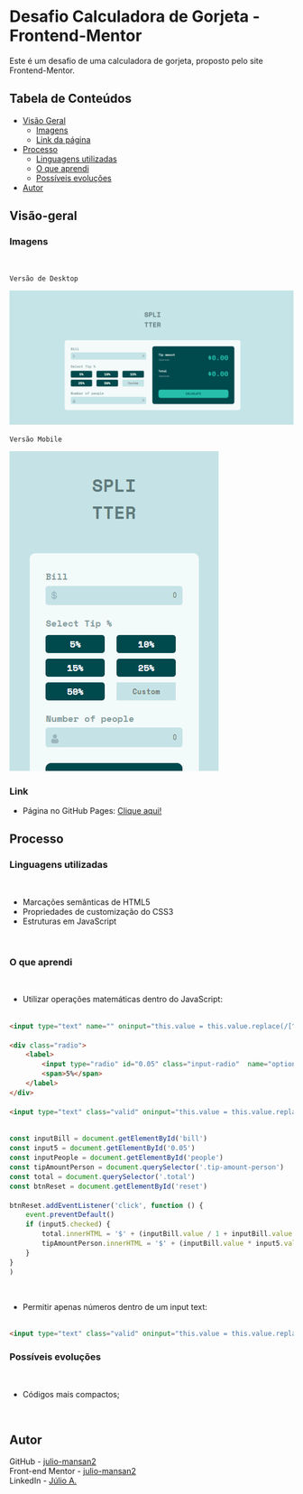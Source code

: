 # Desafio Calculadora de Gorjeta - Frontend-Mentor

Este é um desafio de uma calculadora de gorjeta, proposto pelo site Frontend-Mentor.

## Tabela de Conteúdos

- [Visão Geral](#visão-geral)
    - [Imagens](#imagens)
    - [Link da página](#link)
- [Processo](#processo)
    - [Linguagens utilizadas](#linguagens-utilizadas)
    - [O que aprendi](#o-que-aprendi)
    - [Possíveis evoluções](#possíveis-evoluções)
- [Autor](#autor)

## Visão-geral

### Imagens

<br>

````
Versão de Desktop
````

   <img src="./src/design/desktop-design.gif" alt="desktop-design">

<br>

````
Versão Mobile
````

 <img src="./src/design/mobile-design.gif" alt="mobile-design">

### Link

- Página no GitHub Pages: <a href="https://julio-mansan2.github.io/calculadora-de-gorjeta/">Clique aqui!</a>

## Processo

### Linguagens utilizadas

<br>

- Marcações semânticas de HTML5
- Propriedades de customização do CSS3
- Estruturas em JavaScript

<br>

### O que aprendi

<br>

- Utilizar operações matemáticas dentro do JavaScript:

````html

<input type="text" name="" oninput="this.value = this.value.replace(/[^0-9.]/g, '').replace(/(\..*?)\..*/g, '$1');" required id="bill" class="valid" placeholder="0">

<div class="radio">
    <label>
        <input type="radio" id="0.05" class="input-radio"  name="option[356]" value="0.05" required>
        <span>5%</span>
    </label>
</div>

<input type="text" class="valid" oninput="this.value = this.value.replace(/[^0-9.]/g, '').replace(/(\..*?)\..*/g, '$1');" required name="" id="people" placeholder="0">

````
````javascript

const inputBill = document.getElementById('bill')
const input5 = document.getElementById('0.05')
const inputPeople = document.getElementById('people')
const tipAmountPerson = document.querySelector('.tip-amount-person')
const total = document.querySelector('.total')
const btnReset = document.getElementById('reset')

btnReset.addEventListener('click', function () {
    event.preventDefault()
    if (input5.checked) {
        total.innerHTML = '$' + (inputBill.value / 1 + inputBill.value * input5.value) / inputPeople.value
        tipAmountPerson.innerHTML = '$' + (inputBill.value * input5.value) / inputPeople.value
    } 
}
)

````
<br>

- Permitir apenas números dentro de um input text:

````html

<input type="text" class="valid" oninput="this.value = this.value.replace(/[^0-9.]/g, '').replace(/(\..*?)\..*/g, '$1');" required name="" id="people" placeholder="0">

````

### Possíveis evoluções

<br>

- Códigos mais compactos;

<br>

## Autor

GitHub - <a href="https://github.com/julio-mansan2">julio-mansan2</a> <br>
Front-end Mentor - <a href="https://www.frontendmentor.io/profile/julio-mansan2">julio-mansan2</a> <br>
LinkedIn - <a href="https://www.linkedin.com/in/j%C3%BAlio-a-mansan-3415a7249/">Júlio A.</a> <br>